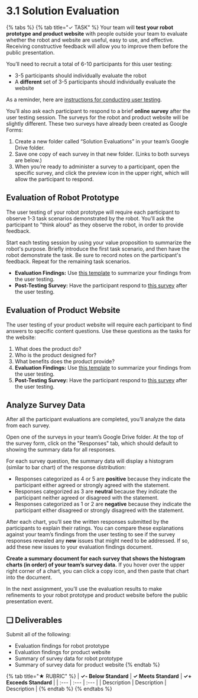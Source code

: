 # 3.1 Solution Evaluation

{% tabs %}
{% tab title="✓ TASK" %}
Your team will **test your robot prototype and product website** with people outside your team to evaluate whether the robot and website are useful, easy to use, and effective. Receiving constructive feedback will allow you to improve them before the public presentation.

You’ll need to recruit a total of 6-10 participants for this user testing:

* 3-5 participants should individually evaluate the robot
* A **different** set of 3-5 participants should individually evaluate the website

As a reminder, here are [instructions for conducting user testing](https://docs.idew.org/principles-and-practices/practices/design-practices/user-testing).

You’ll also ask each participant to respond to a brief **online survey** after the user testing session. The surveys for the robot and product website will be slightly different. These two surveys have already been created as Google Forms:

1. Create a new folder called “Solution Evaluations” in your team’s Google Drive folder.
2. Save one copy of each survey in that new folder. \(Links to both surveys are below.\)
3. When you’re ready to administer a survey to a participant, open the specific survey, and click the preview icon in the upper right, which will allow the participant to respond.

## Evaluation of Robot Prototype

The user testing of your robot prototype will require each participant to observe 1-3 task scenarios demonstrated by the robot. You'll ask the participant to "think aloud" as they observe the robot, in order to provide feedback.

Start each testing session by using your value proposition to summarize the robot's purpose. Briefly introduce the first task scenario, and then have the robot demonstrate the task. Be sure to record notes on the participant's feedback. Repeat for the remaining task scenarios.

* **Evaluation Findings:** Use [this template](https://drive.google.com/open?id=1lQUSyjqKTbo1Pth34okLd43AZw2O_zkC7zYE1grwHv0) to summarize your findings from the user testing.
* **Post-Testing Survey:** Have the participant respond to [this survey](https://drive.google.com/open?id=1ZCQXQI1aIPoFtIB9QovvDTjK_f2cytyCK54Ztil_-6o) after the user testing.

## Evaluation of Product Website

The user testing of your product website will require each participant to find answers to specific content questions. Use these questions as the tasks for the website:

1. What does the product do?
2. Who is the product designed for?
3. What benefits does the product provide?
4. **Evaluation Findings:** Use [this template](https://drive.google.com/open?id=1lQUSyjqKTbo1Pth34okLd43AZw2O_zkC7zYE1grwHv0) to summarize your findings from the user testing.
5. **Post-Testing Survey:** Have the participant respond to [this survey](https://drive.google.com/open?id=1_4bNXeaLVzKmuKQevSshFH4cCMSQn1jgKFQYdaw_cBs) after the user testing.

## Analyze Survey Data

After all the participant evaluations are completed, you’ll analyze the data from each survey.

Open one of the surveys in your team’s Google Drive folder. At the top of the survey form, click on the "Responses" tab, which should default to showing the summary data for all responses.

For each survey question, the summary data will display a histogram \(similar to bar chart\) of the response distribution:

* Responses categorized as 4 or 5 are **positive** because they indicate the participant either agreed or strongly agreed with the statement.
* Responses categorized as 3 are **neutral** because they indicate the participant neither agreed or disagreed with the statement.
* Responses categorized as 1 or 2 are **negative** because they indicate the participant either disagreed or strongly disagreed with the statement.

After each chart, you’ll see the written responses submitted by the participants to explain their ratings. You can compare these explanations against your team’s findings from the user testing to see if the survey responses revealed any **new** issues that might need to be addressed. If so, add these new issues to your evaluation findings document.

**Create a summary document for each survey that shows the histogram charts \(in order\) of your team’s survey data.** If you hover over the upper right corner of a chart, you can click a copy icon, and then paste that chart into the document.

In the next assignment, you’ll use the evaluation results to make refinements to your robot prototype and product website before the public presentation event.

## **❏ Deliverables**

Submit all of the following:

* Evaluation findings for robot prototype
* Evaluation findings for product website
* Summary of survey data for robot prototype
* Summary of survey data for product website
{% endtab %}

{% tab title="★ RUBRIC" %}
| **✓- Below Standard** | **✓ Meets Standard** | **✓+ Exceeds Standard** |
| :--- | :--- | :--- |
| Description | Description | Description |
{% endtab %}
{% endtabs %}


